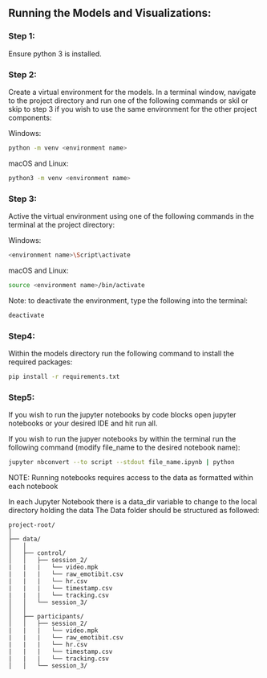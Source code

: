 ## Running the Models and Visualizations:

### Step 1:

Ensure python 3 is installed.

### Step 2:

Create a virtual environment for the models. In a terminal window, navigate to the project directory and run one of the following commands or skil or skip to step 3 if you wish to use the same environment for the other project components:

Windows:
```bash
python -m venv <environment name>
```

macOS and Linux:
```bash
python3 -m venv <environment name>
```

### Step 3:

Active the virtual environment using one of the following commands in the terminal at the project directory:

Windows:
```bash
<environment name>\Script\activate
```

macOS and Linux:
```bash
source <environment name>/bin/activate
```

Note: to deactivate the environment, type the following into the terminal:
```bash
deactivate
```

### Step4:

Within the models directory run the following command to install the required packages:
```bash
pip install -r requirements.txt
```

### Step5:

If you wish to run the jupyter notebooks by code blocks open jupyter notebooks or your desired IDE and hit run all.

If you wish to run the jupyer notebooks by within the terminal run the following command (modify file_name to the desired notebook name):
```bash
jupyter nbconvert --to script --stdout file_name.ipynb | python
```

NOTE: Running notebooks requires access to the data as formatted within each notebook

In each Jupyter Notebook there is a data_dir variable to change to the local directory holding the data
The Data folder should be structured as followed:
```
project-root/
│
├── data/
│   │
│   ├── control/
│   │   ├── session_2/
|   |   |   └── video.mpk
|   |   |   └── raw_emotibit.csv
|   |   |   └── hr.csv
|   |   |   └── timestamp.csv
|   |   |   └── tracking.csv
│   │   └── session_3/
│   │
│   ├── participants/
│   │   ├── session_2/
|   |   |   └── video.mpk
|   |   |   └── raw_emotibit.csv
|   |   |   └── hr.csv
|   |   |   └── timestamp.csv
|   |   |   └── tracking.csv
│   │   └── session_3/
```